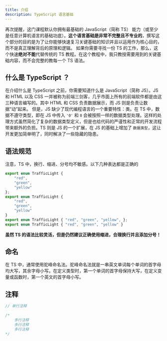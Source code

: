 ```yaml
---
title: 介绍
description: TypeScript 语言基础
---
```

再次提醒，这门课程默认你拥有最基础的 JavaScript（简称 TS） 能力（或至少是任意计算机语言的基础功底）。**这个语言基础是非常不完整且不专业的**，撰写这个部分的目的是为了让你能够快速复习关键基础的知识并且以运用作为核心目的，而不是真正理解背后的原理和逻辑。
如果你需要寻找一份 TS 的工作，那么，这个快速**绝对不能**代替传统的 TS 教程。在这个教程中，我只教授需要用到的关键基础内容，而不会完整的教每一个 TS 语法。

## 什么是 TypeScript ？
在介绍什么是 TypeScript 之前，你需要知道什么是 JavaScript（简称 JS）。JS 和 HTML 以及 CSS 一并被称为前端三剑客，几乎市面上所有的前端软件都是由这三种语言编写的。其中 HTML 和 CSS 负责数据展示，而 JS 则是负责让数据“动”起来。
但是，JS 缺少了现代编程语言的一个重要特性：类。在 TS 中，数据不遵守类型，即在 JS 中传入 `'0'` 和 `0` 会被按照一样的数据类型处理。这样的处理方式虽然简化了复杂的数据类型定义，但是也给代码的严谨性和正常的开发流程带来额外的负担。TS 则是 JS 的一个扩展，在 JS 的基础上增加了 `数据类型`，这让开发更加简单明了，同时解决了一些隐藏的隐患。

## 语法规范
注意，TS 中，换行、缩进、分号均不敏感。以下几种表达都是正确的
```typescript
export enum TrafficLight {
    "red", 
    "green", 
    "yellow"
};
export enum TrafficLight {
    "red", 
    "green", 
    "yellow"
}
export enum TrafficLight { "red", "green", "yellow", };
export enum TrafficLight { "red", "green", "yellow" }
```
**虽然 TS 的语法比较灵活，但是仍然建议正确使用缩进，合理换行并且添加分号！**

## 命名
在 TS 中，通常使用驼峰命名法。驼峰命名法就是一串英文单词每个单词的首字母均大写，其余字母小写。在定义类型时，第一个单词的首字母保持大写，在定义变量或函数时，第一个英文的首字母小写。

## 注释
```typescript
// 单行注释
 
/* 
    多行注释 
    多行注释 
    多行注释 
*/
```
